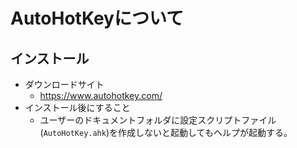 # AutoHotKeyについて

## インストール

- ダウンロードサイト
    - https://www.autohotkey.com/
- インストール後にすること
    - ユーザーのドキュメントフォルダに設定スクリプトファイル(`AutoHotKey.ahk`)を作成しないと起動してもヘルプが起動する。

